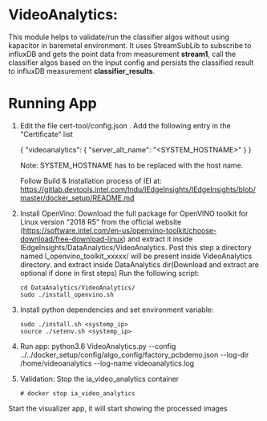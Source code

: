 # VideoAnalytics:

This module helps to validate/run the classifier algos without using kapacitor in baremetal environment.
It uses StreamSubLib to subscribe to influxDB and gets the point data from measurement **stream1**,
call the classifier algos based on the input config and persists the classified result to influxDB measurement **classifier_results**.

# Running App

1) Edit the file cert-tool/config.json . Add the following entry in the "Certificate" list

   {
      "videoanalytics": {
        "server_alt_name": "<SYSTEM_HOSTNAME>"
      }
   }

   Note: SYSTEM_HOSTNAME has to be replaced with the host name.
   
   Follow Build & Installation process of IEI at:
   https://gitlab.devtools.intel.com/Indu/IEdgeInsights/IEdgeInsights/blob/master/docker_setup/README.md
      

2) Install OpenVino:
   Download the full package for OpenVINO toolkit for Linux version "2018 R5" from the official website (https://software.intel.com/en-us/openvino-toolkit/choose-download/free-download-linux) and extract it inside IEdgeInsights/DataAnalytics/VideoAnalytics. Post this step a directory named l_openvino_toolkit_xxxxx/ will be present inside VideoAnalytics directory.
   and extract inside DataAnalytics dir(Download and extract are optional if done in first steps)
   Run the following script:
   ```
   cd DataAnalytics/VideoAnalytics/
   sudo ./install_openvino.sh
   ```

3) Install python dependencies and set environment variable:
    ```
    sudo ./install.sh <systemp_ip>
    source ./setenv.sh <systemp_ip>
    ```

4) Run app:
    python3.6 VideoAnalytics.py --config ../../docker_setup/config/algo_config/factory_pcbdemo.json  --log-dir /home/videoanalytics --log-name videoanalytics.log

5) Validation:
  Stop the ia_video_analytics container
    ```
    # docker stop ia_video_analytics
    ```
  Start the visualizer app, it will start showing the processed images
  
      
